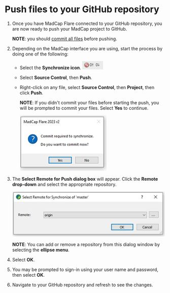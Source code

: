 <?xml version="1.0" encoding="utf-8"?>
<html xmlns:MadCap="http://www.madcapsoftware.com/Schemas/MadCap.xsd">
    <head>
    </head>
    <body>
        <h1>Push files to  your GitHub repository</h1>
        <ol>
            <li>
                <p>Once you have MadCap Flare connected to your GitHub repository, you are now ready to push your MadCap project to GitHub.</p>
                <p><b>NOTE</b>:&#160;you should <a href="https://github.com/mcmillanpl/tutorial-connecting-madcap-github/blob/master/Content/2-Tutorials-Topics/5-commit-to-github.md">commit all files</a> before pushing. </p>
            </li>
            <li>
                <p>Depending on the MadCap interface you are using, start the process by doing one of the following:</p>
                <ul>
                    <li>
                        <p>Select the <b>Synchronize icon</b>. <img src="../Resources/Images/synchonize.JPG" /></p>
                    </li>
                    <li>
                        <p>Select <b>Source Control</b>, then <b>Push</b>.</p>
                    </li>
                    <li>
                        <p>Right-click on any file, select <b>Source Control</b>, then <b>Project</b>, then click <b>Push</b>.</p>
                        <p style="font-weight: normal;"><b>NOTE</b>: If you didn't commit your files before starting the push, you will be prompted to commit your files. Select <b>Yes</b> to continue. </p>
                        <p>
                            <img src="../Resources/Images/prompted-to-commit.JPG" />
                        </p>
                    </li>
                </ul>
            </li>
            <li>
                <p style="font-weight: normal;">The <b>Select Remote for Push dialog box</b> will appear. Click the <b>Remote drop-down</b> and select the appropriate repository.</p>
                <p style="font-weight: normal;">
                    <img src="../Resources/Images/Select-remote-for-push.JPG" />
                </p>
                <p style="font-weight: normal;"><b>NOTE</b>: You can add or remove a repository from this dialog window by selecting the <b>ellipse menu</b>. </p>
            </li>
            <li>
                <p>Select <b>OK</b>. </p>
            </li>
            <li>
                <p>You may be prompted to sign-in using your user name and password, then select <b>OK</b>. </p>
            </li>
            <li>
                <p>Navigate to your GitHub repository and refresh to see the changes. </p>
            </li>
        </ol>
        <p>&#160;</p>
        <p>&#160;</p>
        <p>&#160;</p>
        <p>&#160;</p>
    </body>
</html>
